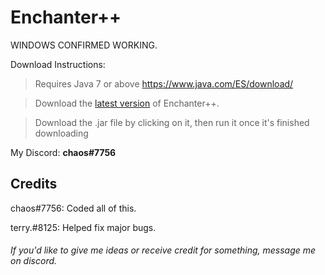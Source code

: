 # Enchanter++
WINDOWS CONFIRMED WORKING.

Download Instructions:
> Requires Java 7 or above https://www.java.com/ES/download/

> Download the [latest version](https://github.com/qtchaos/EnchanterPlusPlus/releases) of Enchanter++.

> Download the .jar file by clicking on it, then run it once it's finished downloading

My Discord: **chaos#7756**

## Credits
chaos#7756: Coded all of this.

terry.#8125: Helped fix major bugs.

###### If you'd like to give me ideas or receive credit for something, message me on discord.
